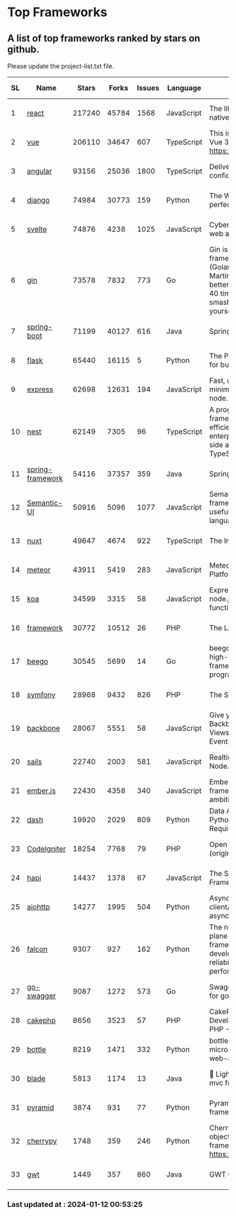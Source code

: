 # Top Frameworks
## A list of top frameworks ranked by stars on github.  
Please update the project-list.txt file.

| SL| Name  | Stars| Forks| Issues | Language | Description | Last Commit |
| --| ------| -----| ---- | ------ | -------- | ----------- | ----------- |
| 1 | [react](https://github.com/facebook/react) | 217240 | 45784 | 1568 | JavaScript | The library for web and native user interfaces. | 2024-01-11 22:24:26 |
| 2 | [vue](https://github.com/vuejs/vue) | 206110 | 34647 | 607 | TypeScript | This is the repo for Vue 2. For Vue 3, go to https://github.com/vuejs/core | 2023-12-31 13:23:55 |
| 3 | [angular](https://github.com/angular/angular) | 93156 | 25036 | 1800 | TypeScript | Deliver web apps with confidence 🚀 | 2024-01-11 20:05:57 |
| 4 | [django](https://github.com/django/django) | 74984 | 30773 | 159 | Python | The Web framework for perfectionists with deadlines. | 2024-01-11 11:47:06 |
| 5 | [svelte](https://github.com/sveltejs/svelte) | 74876 | 4238 | 1025 | JavaScript | Cybernetically enhanced web apps | 2024-01-11 21:26:39 |
| 6 | [gin](https://github.com/gin-gonic/gin) | 73578 | 7832 | 773 | Go | Gin is a HTTP web framework written in Go (Golang). It features a Martini-like API with much better performance -- up to 40 times faster. If you need smashing performance, get yourself some Gin. | 2023-12-13 02:28:51 |
| 7 | [spring-boot](https://github.com/spring-projects/spring-boot) | 71199 | 40127 | 616 | Java | Spring Boot | 2024-01-11 15:28:42 |
| 8 | [flask](https://github.com/pallets/flask) | 65440 | 16115 | 5 | Python | The Python micro framework for building web applications. | 2024-01-01 15:21:54 |
| 9 | [express](https://github.com/expressjs/express) | 62698 | 12631 | 194 | JavaScript | Fast, unopinionated, minimalist web framework for node. | 2023-06-04 15:47:20 |
| 10 | [nest](https://github.com/nestjs/nest) | 62149 | 7305 | 96 | TypeScript | A progressive Node.js framework for building efficient, scalable, and enterprise-grade server-side applications with TypeScript/JavaScript 🚀 | 2024-01-08 08:04:36 |
| 11 | [spring-framework](https://github.com/spring-projects/spring-framework) | 54116 | 37357 | 359 | Java | Spring Framework | 2024-01-11 13:05:37 |
| 12 | [Semantic-UI](https://github.com/Semantic-Org/Semantic-UI) | 50916 | 5096 | 1077 | JavaScript | Semantic is a UI component framework based around useful principles from natural language. | 2023-01-11 17:05:32 |
| 13 | [nuxt](https://github.com/nuxt/nuxt) | 49647 | 4674 | 922 | TypeScript | The Intuitive Vue Framework. | 2024-01-11 14:40:02 |
| 14 | [meteor](https://github.com/meteor/meteor) | 43911 | 5419 | 283 | JavaScript | Meteor, the JavaScript App Platform | 2024-01-03 13:57:19 |
| 15 | [koa](https://github.com/koajs/koa) | 34599 | 3315 | 58 | JavaScript | Expressive middleware for node.js using ES2017 async functions | 2023-11-08 15:05:20 |
| 16 | [framework](https://github.com/laravel/framework) | 30772 | 10512 | 26 | PHP | The Laravel Framework. | 2024-01-11 22:12:02 |
| 17 | [beego](https://github.com/beego/beego) | 30545 | 5699 | 14 | Go | beego is an open-source, high-performance web framework for the Go programming language. | 2024-01-07 09:39:19 |
| 18 | [symfony](https://github.com/symfony/symfony) | 28968 | 9432 | 826 | PHP | The Symfony PHP framework | 2024-01-11 08:25:01 |
| 19 | [backbone](https://github.com/jashkenas/backbone) | 28067 | 5551 | 58 | JavaScript | Give your JS App some Backbone with Models, Views, Collections, and Events | 2023-08-10 22:05:08 |
| 20 | [sails](https://github.com/balderdashy/sails) | 22740 | 2003 | 581 | JavaScript | Realtime MVC Framework for Node.js | 2024-01-04 21:53:25 |
| 21 | [ember.js](https://github.com/emberjs/ember.js) | 22430 | 4358 | 340 | JavaScript | Ember.js - A JavaScript framework for creating ambitious web applications | 2024-01-10 22:02:05 |
| 22 | [dash](https://github.com/plotly/dash) | 19920 | 2029 | 809 | Python | Data Apps & Dashboards for Python. No JavaScript Required. | 2024-01-09 17:54:08 |
| 23 | [CodeIgniter](https://github.com/bcit-ci/CodeIgniter) | 18254 | 7768 | 79 | PHP | Open Source PHP Framework (originally from EllisLab) | 2023-04-07 17:57:13 |
| 24 | [hapi](https://github.com/hapijs/hapi) | 14437 | 1378 | 67 | JavaScript | The Simple, Secure Framework Developers Trust | 2023-09-18 11:40:11 |
| 25 | [aiohttp](https://github.com/aio-libs/aiohttp) | 14277 | 1995 | 504 | Python | Asynchronous HTTP client/server framework for asyncio and Python | 2024-01-11 21:30:22 |
| 26 | [falcon](https://github.com/falconry/falcon) | 9307 | 927 | 162 | Python | The no-magic web data plane API and microservices framework for Python developers, with a focus on reliability, correctness, and performance at scale. | 2023-12-26 16:51:00 |
| 27 | [go-swagger](https://github.com/go-swagger/go-swagger) | 9087 | 1272 | 573 | Go | Swagger 2.0 implementation for go | 2024-01-10 07:58:34 |
| 28 | [cakephp](https://github.com/cakephp/cakephp) | 8656 | 3523 | 57 | PHP | CakePHP: The Rapid Development Framework for PHP - Official Repository | 2024-01-09 01:56:37 |
| 29 | [bottle](https://github.com/bottlepy/bottle) | 8219 | 1471 | 332 | Python | bottle.py is a fast and simple micro-framework for python web-applications. | 2024-01-03 22:31:48 |
| 30 | [blade](https://github.com/lets-blade/blade) | 5813 | 1174 | 13 | Java | :rocket: Lightning fast and elegant mvc framework for Java8 | 2023-06-16 05:18:49 |
| 31 | [pyramid](https://github.com/Pylons/pyramid) | 3874 | 931 | 77 | Python | Pyramid - A Python web framework | 2023-09-14 21:55:43 |
| 32 | [cherrypy](https://github.com/cherrypy/cherrypy) | 1748 | 359 | 246 | Python | CherryPy is a pythonic, object-oriented HTTP framework.      https://cherrypy.dev | 2024-01-05 18:28:32 |
| 33 | [gwt](https://github.com/gwtproject/gwt) | 1449 | 357 | 860 | Java | GWT Open Source Project | 2024-01-10 03:18:38 |

### Last updated at : 2024-01-12 00:53:25
